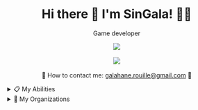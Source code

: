 <h1 align='center'>
Hi there 👋 I'm SinGala! 👨‍💻
</h1>

<p align='center'>
Game developer
  <br/>
</p>

<p align='center'>
  <img src="https://komarev.com/ghpvc/?username=Sin-Gala"></a><br/>
</a>
  <br/>

<!--<img src="https://github-readme-stats.vercel.app/api/?username=Sin-Gala&count_private=true&theme=tokyonight&showicons=true" />-->
<img src="https://github-readme-stats.vercel.app/api/top-langs/?username=Sin-Gala&theme=tokyonight" />


<br />
<br/>
📧 How to contact me: <a href='mailto:galahane.rouille@gmail.com'>galahane.rouille@gmail.com</a> 📧
</p>

<details>
  <summary>📋 My Abilities</summary>
  
### Languages, Softwares and Frameworks I use regularly
| Languages                 | Softwares & Frameworks 
| :------------------------:| :-------------------------------------:|
| HTML / CSS                | Unity                                  |
| C#                        | GB Studio                              |
| Javascript                | Fabric                                 |
| Julia                     | Live2D Cubism                          |
| Java                      | Playdate SDK                           |
| Lua                       | MySQL / WampServer / PhpMyAdmin        |
| SQL                       | LootLockerSDK                          |

### Languages I speak
<ul>
  <li>French: Native</li>
  <li>English: Fluent</li>
  <li>Portuguese (Brazil): Basics</li>
  <li>Spanish: Basics</li>
</ul>
  
### What I wish to learn
| Languages                 | Softwares & Frameworks 
| :------------------------:| :-------------------------------------:|
| C / C++                   | Postman                                |
| Rust                      | Godot                                  |
| HLSL                      | Unreal Engine                          |
| Regex                     | OpenGL                                 |
</details>

<details>
  <summary>📌 My Organizations</summary>
<ul>
  <li><a href="https://github.com/TheanaProductions">Theana Productions</a></li>
</ul>
  </details
